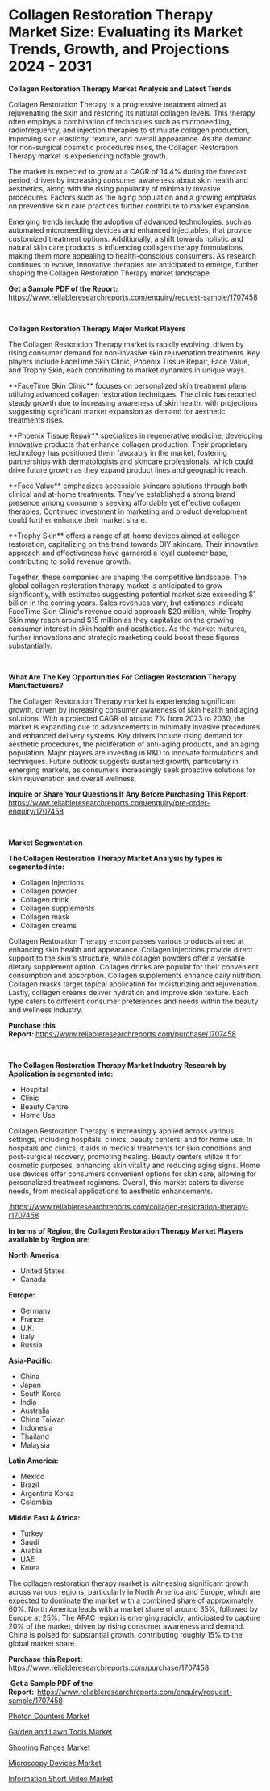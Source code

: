 <p><h1>Collagen Restoration Therapy Market Size: Evaluating its Market Trends, Growth, and Projections 2024 - 2031</h1></p><p><strong>Collagen Restoration Therapy Market Analysis and Latest Trends</strong></p>
<p><p>Collagen Restoration Therapy is a progressive treatment aimed at rejuvenating the skin and restoring its natural collagen levels. This therapy often employs a combination of techniques such as microneedling, radiofrequency, and injection therapies to stimulate collagen production, improving skin elasticity, texture, and overall appearance. As the demand for non-surgical cosmetic procedures rises, the Collagen Restoration Therapy market is experiencing notable growth.</p><p>The market is expected to grow at a CAGR of 14.4% during the forecast period, driven by increasing consumer awareness about skin health and aesthetics, along with the rising popularity of minimally invasive procedures. Factors such as the aging population and a growing emphasis on preventive skin care practices further contribute to market expansion. </p><p>Emerging trends include the adoption of advanced technologies, such as automated microneedling devices and enhanced injectables, that provide customized treatment options. Additionally, a shift towards holistic and natural skin care products is influencing collagen therapy formulations, making them more appealing to health-conscious consumers. As research continues to evolve, innovative therapies are anticipated to emerge, further shaping the Collagen Restoration Therapy market landscape.</p></p>
<p><strong>Get a Sample PDF of the Report:&nbsp;</strong> <a href="https://www.reliableresearchreports.com/enquiry/request-sample/1707458?utm_campaign=1333&utm_medium=2&utm_source=Github&utm_content=ia&utm_term=07102024&utm_id=collagen-restoration-therapy">https://www.reliableresearchreports.com/enquiry/request-sample/1707458</a></p>
<p>&nbsp;</p>
<p><strong>Collagen Restoration Therapy Major Market Players</strong></p>
<p><p>The Collagen Restoration Therapy market is rapidly evolving, driven by rising consumer demand for non-invasive skin rejuvenation treatments. Key players include FaceTime Skin Clinic, Phoenix Tissue Repair, Face Value, and Trophy Skin, each contributing to market dynamics in unique ways.</p><p>**FaceTime Skin Clinic** focuses on personalized skin treatment plans utilizing advanced collagen restoration techniques. The clinic has reported steady growth due to increasing awareness of skin health, with projections suggesting significant market expansion as demand for aesthetic treatments rises.</p><p>**Phoenix Tissue Repair** specializes in regenerative medicine, developing innovative products that enhance collagen production. Their proprietary technology has positioned them favorably in the market, fostering partnerships with dermatologists and skincare professionals, which could drive future growth as they expand product lines and geographic reach.</p><p>**Face Value** emphasizes accessible skincare solutions through both clinical and at-home treatments. They've established a strong brand presence among consumers seeking affordable yet effective collagen therapies. Continued investment in marketing and product development could further enhance their market share.</p><p>**Trophy Skin** offers a range of at-home devices aimed at collagen restoration, capitalizing on the trend towards DIY skincare. Their innovative approach and effectiveness have garnered a loyal customer base, contributing to solid revenue growth.</p><p>Together, these companies are shaping the competitive landscape. The global collagen restoration therapy market is anticipated to grow significantly, with estimates suggesting potential market size exceeding $1 billion in the coming years. Sales revenues vary, but estimates indicate FaceTime Skin Clinic's revenue could approach $20 million, while Trophy Skin may reach around $15 million as they capitalize on the growing consumer interest in skin health and aesthetics. As the market matures, further innovations and strategic marketing could boost these figures substantially.</p></p>
<p>&nbsp;</p>
<p><strong>What Are The Key Opportunities For Collagen Restoration Therapy Manufacturers?</strong></p>
<p><p>The Collagen Restoration Therapy market is experiencing significant growth, driven by increasing consumer awareness of skin health and aging solutions. With a projected CAGR of around 7% from 2023 to 2030, the market is expanding due to advancements in minimally invasive procedures and enhanced delivery systems. Key drivers include rising demand for aesthetic procedures, the proliferation of anti-aging products, and an aging population. Major players are investing in R&D to innovate formulations and techniques. Future outlook suggests sustained growth, particularly in emerging markets, as consumers increasingly seek proactive solutions for skin rejuvenation and overall wellness.</p></p>
<p><strong>Inquire or Share Your Questions If Any Before Purchasing This Report:</strong> <a href="https://www.reliableresearchreports.com/enquiry/pre-order-enquiry/1707458?utm_campaign=1333&utm_medium=2&utm_source=Github&utm_content=ia&utm_term=07102024&utm_id=collagen-restoration-therapy">https://www.reliableresearchreports.com/enquiry/pre-order-enquiry/1707458</a></p>
<p>&nbsp;</p>
<p><strong>Market Segmentation</strong></p>
<p><strong>The Collagen Restoration Therapy Market Analysis by types is segmented into:</strong></p>
<p><ul><li>Collagen Injections</li><li>Collagen powder</li><li>Collagen drink</li><li>Collagen supplements</li><li>Collagen mask</li><li>Collagen creams</li></ul></p>
<p><p>Collagen Restoration Therapy encompasses various products aimed at enhancing skin health and appearance. Collagen injections provide direct support to the skin's structure, while collagen powders offer a versatile dietary supplement option. Collagen drinks are popular for their convenient consumption and absorption. Collagen supplements enhance daily nutrition. Collagen masks target topical application for moisturizing and rejuvenation. Lastly, collagen creams deliver hydration and improve skin texture. Each type caters to different consumer preferences and needs within the beauty and wellness industry.</p></p>
<p><strong>Purchase this Report:&nbsp;</strong><a href="https://www.reliableresearchreports.com/purchase/1707458?utm_campaign=1333&utm_medium=2&utm_source=Github&utm_content=ia&utm_term=07102024&utm_id=collagen-restoration-therapy">https://www.reliableresearchreports.com/purchase/1707458</a></p>
<p>&nbsp;</p>
<p><strong>The Collagen Restoration Therapy Market Industry Research by Application is segmented into:</strong></p>
<p><ul><li>Hospital</li><li>Clinic</li><li>Beauty Centre</li><li>Home Use</li></ul></p>
<p><p>Collagen Restoration Therapy is increasingly applied across various settings, including hospitals, clinics, beauty centers, and for home use. In hospitals and clinics, it aids in medical treatments for skin conditions and post-surgical recovery, promoting healing. Beauty centers utilize it for cosmetic purposes, enhancing skin vitality and reducing aging signs. Home use devices offer consumers convenient options for skin care, allowing for personalized treatment regimens. Overall, this market caters to diverse needs, from medical applications to aesthetic enhancements.</p></p>
<p><a href="https://www.reliableresearchreports.com/collagen-restoration-therapy-r1707458?utm_campaign=1333&utm_medium=2&utm_source=Github&utm_content=ia&utm_term=07102024&utm_id=collagen-restoration-therapy">&nbsp;https://www.reliableresearchreports.com/collagen-restoration-therapy-r1707458</a></p>
<p><strong>In terms of Region, the Collagen Restoration Therapy Market Players available by Region are:</strong></p>
<p>
    <p> <strong> North America: </strong>
        <ul>
            <li>United States</li>
            <li>Canada</li>
        </ul>
        </p> 
    <p> <strong> Europe: </strong>
        <ul>
            <li>Germany</li>
            <li>France</li>
            <li>U.K.</li>
            <li>Italy</li>
            <li>Russia</li>
        </ul>
        </p> 
    <p> <strong> Asia-Pacific: </strong>
        <ul>
            <li>China</li>
            <li>Japan</li>
            <li>South Korea</li>
            <li>India</li>
            <li>Australia</li>
            <li>China Taiwan</li>
            <li>Indonesia</li>
            <li>Thailand</li>
            <li>Malaysia</li>
        </ul>
        </p> 
    <p> <strong> Latin America: </strong>
        <ul>
            <li>Mexico</li>
            <li>Brazil</li>
            <li>Argentina Korea</li>
            <li>Colombia</li>
        </ul>
        </p> 
    <p> <strong> Middle East & Africa: </strong>
        <ul>
            <li>Turkey</li>
            <li>Saudi</li>
            <li>Arabia</li>
            <li>UAE</li>
            <li>Korea</li>
        </ul>
    </p>
    </p>
<p><p>The collagen restoration therapy market is witnessing significant growth across various regions, particularly in North America and Europe, which are expected to dominate the market with a combined share of approximately 60%. North America leads with a market share of around 35%, followed by Europe at 25%. The APAC region is emerging rapidly, anticipated to capture 20% of the market, driven by rising consumer awareness and demand. China is poised for substantial growth, contributing roughly 15% to the global market share.</p></p>
<p><strong>Purchase this Report: </strong><a href="https://www.reliableresearchreports.com/purchase/1707458?utm_campaign=1333&utm_medium=2&utm_source=Github&utm_content=ia&utm_term=07102024&utm_id=collagen-restoration-therapy">https://www.reliableresearchreports.com/purchase/1707458</a></p>
<p>&nbsp;<strong>Get a Sample PDF of the Report:&nbsp;&nbsp;</strong><a href="https://www.reliableresearchreports.com/enquiry/request-sample/1707458?utm_campaign=1333&utm_medium=2&utm_source=Github&utm_content=ia&utm_term=07102024&utm_id=collagen-restoration-therapy">https://www.reliableresearchreports.com/enquiry/request-sample/1707458</a></p>
<p><strong></strong></p>
<p><p><a href="https://www.linkedin.com/pulse/photon-counters-market-essentials-key-players-demand-drivers-vmtze?utm_campaign=1333&utm_medium=2&utm_source=Github&utm_content=ia&utm_term=07102024&utm_id=collagen-restoration-therapy">Photon Counters Market</a></p><p><a href="https://www.linkedin.com/pulse/garden-lawn-tools-market-maturity-analysis-regional-disparities-swtle?utm_campaign=1333&utm_medium=2&utm_source=Github&utm_content=ia&utm_term=07102024&utm_id=collagen-restoration-therapy">Garden and Lawn Tools Market</a></p><p><a href="https://www.linkedin.com/pulse/digital-transformation-shooting-ranges-industry-market-opportunities-pjiee?utm_campaign=1333&utm_medium=2&utm_source=Github&utm_content=ia&utm_term=07102024&utm_id=collagen-restoration-therapy">Shooting Ranges Market</a></p><p><a href="https://www.linkedin.com/pulse/strategic-market-insights-navigating-global-microscopy-devices-vzote?utm_campaign=1333&utm_medium=2&utm_source=Github&utm_content=ia&utm_term=07102024&utm_id=collagen-restoration-therapy">Microscopy Devices Market</a></p><p><a href="https://github.com/nathandecarvalho/Market-Research-Report-List-5/blob/main/information-short-video-market.md?utm_campaign=1333&utm_medium=2&utm_source=Github&utm_content=ia&utm_term=07102024&utm_id=collagen-restoration-therapy">Information Short Video Market</a></p></p>